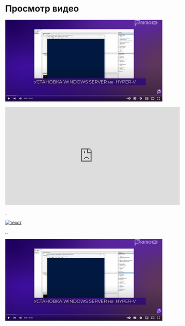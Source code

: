 # Просмотр видео

[![установка оркестратора](<../../../.gitbook/assets/test-pic.png>)](https://youtu.be/IAIRmChw65k?si=EGuQeE-o9Cn21OF8?t=5s "")


<iframe width="560" height="315" src="https://www.youtube.com/embed/IAIRmChw65k?si=EGuQeE-o9Cn21OF8" frameborder="0" allow="accelerometer; autoplay; clipboard-write; encrypted-media; gyroscope; picture-in-picture" allowfullscreen></iframe>

.


[![текст](https://img.youtube.com/vi/IAIRmChw65k&ab_channel=PrimoRPA/0.png)](https://www.youtube.com/watch?v=IAIRmChw65k?si=EGuQeE-o9Cn21OF8)

..

![](<../../../.gitbook/assets/test-pic.png>)



